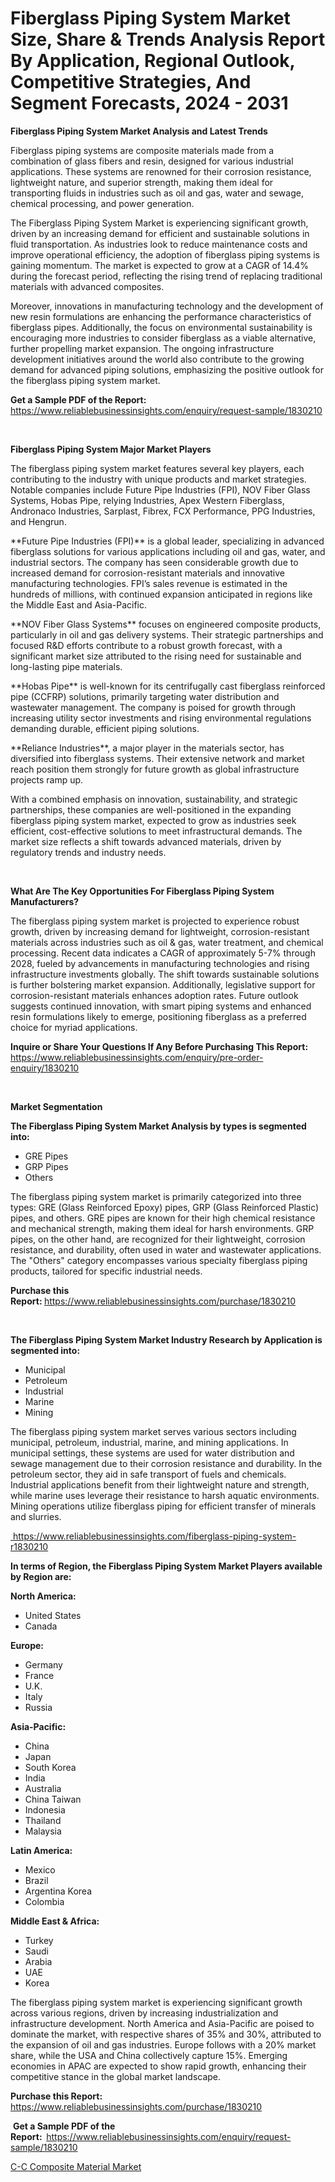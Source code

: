 <p><h1>Fiberglass Piping System Market Size, Share & Trends Analysis Report By Application, Regional Outlook, Competitive Strategies, And Segment Forecasts, 2024 - 2031</h1></p><p><strong>Fiberglass Piping System Market Analysis and Latest Trends</strong></p>
<p><p>Fiberglass piping systems are composite materials made from a combination of glass fibers and resin, designed for various industrial applications. These systems are renowned for their corrosion resistance, lightweight nature, and superior strength, making them ideal for transporting fluids in industries such as oil and gas, water and sewage, chemical processing, and power generation. </p><p>The Fiberglass Piping System Market is experiencing significant growth, driven by an increasing demand for efficient and sustainable solutions in fluid transportation. As industries look to reduce maintenance costs and improve operational efficiency, the adoption of fiberglass piping systems is gaining momentum. The market is expected to grow at a CAGR of 14.4% during the forecast period, reflecting the rising trend of replacing traditional materials with advanced composites. </p><p>Moreover, innovations in manufacturing technology and the development of new resin formulations are enhancing the performance characteristics of fiberglass pipes. Additionally, the focus on environmental sustainability is encouraging more industries to consider fiberglass as a viable alternative, further propelling market expansion. The ongoing infrastructure development initiatives around the world also contribute to the growing demand for advanced piping solutions, emphasizing the positive outlook for the fiberglass piping system market.</p></p>
<p><strong>Get a Sample PDF of the Report:&nbsp;</strong> <a href="https://www.reliablebusinessinsights.com/enquiry/request-sample/1830210?utm_campaign=1113&utm_medium=2&utm_source=Github&utm_content=ia&utm_term=30122024&utm_id=fiberglass-piping-system">https://www.reliablebusinessinsights.com/enquiry/request-sample/1830210</a></p>
<p>&nbsp;</p>
<p><strong>Fiberglass Piping System Major Market Players</strong></p>
<p><p>The fiberglass piping system market features several key players, each contributing to the industry with unique products and market strategies. Notable companies include Future Pipe Industries (FPI), NOV Fiber Glass Systems, Hobas Pipe, relying Industries, Apex Western Fiberglass, Andronaco Industries, Sarplast, Fibrex, FCX Performance, PPG Industries, and Hengrun.</p><p>**Future Pipe Industries (FPI)** is a global leader, specializing in advanced fiberglass solutions for various applications including oil and gas, water, and industrial sectors. The company has seen considerable growth due to increased demand for corrosion-resistant materials and innovative manufacturing technologies. FPI’s sales revenue is estimated in the hundreds of millions, with continued expansion anticipated in regions like the Middle East and Asia-Pacific.</p><p>**NOV Fiber Glass Systems** focuses on engineered composite products, particularly in oil and gas delivery systems. Their strategic partnerships and focused R&D efforts contribute to a robust growth forecast, with a significant market size attributed to the rising need for sustainable and long-lasting pipe materials.</p><p>**Hobas Pipe** is well-known for its centrifugally cast fiberglass reinforced pipe (CCFRP) solutions, primarily targeting water distribution and wastewater management. The company is poised for growth through increasing utility sector investments and rising environmental regulations demanding durable, efficient piping solutions.</p><p>**Reliance Industries**, a major player in the materials sector, has diversified into fiberglass systems. Their extensive network and market reach position them strongly for future growth as global infrastructure projects ramp up.</p><p>With a combined emphasis on innovation, sustainability, and strategic partnerships, these companies are well-positioned in the expanding fiberglass piping system market, expected to grow as industries seek efficient, cost-effective solutions to meet infrastructural demands. The market size reflects a shift towards advanced materials, driven by regulatory trends and industry needs.</p></p>
<p>&nbsp;</p>
<p><strong>What Are The Key Opportunities For Fiberglass Piping System Manufacturers?</strong></p>
<p><p>The fiberglass piping system market is projected to experience robust growth, driven by increasing demand for lightweight, corrosion-resistant materials across industries such as oil & gas, water treatment, and chemical processing. Recent data indicates a CAGR of approximately 5-7% through 2028, fueled by advancements in manufacturing technologies and rising infrastructure investments globally. The shift towards sustainable solutions is further bolstering market expansion. Additionally, legislative support for corrosion-resistant materials enhances adoption rates. Future outlook suggests continued innovation, with smart piping systems and enhanced resin formulations likely to emerge, positioning fiberglass as a preferred choice for myriad applications.</p></p>
<p><strong>Inquire or Share Your Questions If Any Before Purchasing This Report:</strong> <a href="https://www.reliablebusinessinsights.com/enquiry/pre-order-enquiry/1830210?utm_campaign=1113&utm_medium=2&utm_source=Github&utm_content=ia&utm_term=30122024&utm_id=fiberglass-piping-system">https://www.reliablebusinessinsights.com/enquiry/pre-order-enquiry/1830210</a></p>
<p>&nbsp;</p>
<p><strong>Market Segmentation</strong></p>
<p><strong>The Fiberglass Piping System Market Analysis by types is segmented into:</strong></p>
<p><ul><li>GRE Pipes</li><li>GRP Pipes</li><li>Others</li></ul></p>
<p><p>The fiberglass piping system market is primarily categorized into three types: GRE (Glass Reinforced Epoxy) pipes, GRP (Glass Reinforced Plastic) pipes, and others. GRE pipes are known for their high chemical resistance and mechanical strength, making them ideal for harsh environments. GRP pipes, on the other hand, are recognized for their lightweight, corrosion resistance, and durability, often used in water and wastewater applications. The "Others" category encompasses various specialty fiberglass piping products, tailored for specific industrial needs.</p></p>
<p><strong>Purchase this Report:&nbsp;</strong><a href="https://www.reliablebusinessinsights.com/purchase/1830210?utm_campaign=1113&utm_medium=2&utm_source=Github&utm_content=ia&utm_term=30122024&utm_id=fiberglass-piping-system">https://www.reliablebusinessinsights.com/purchase/1830210</a></p>
<p>&nbsp;</p>
<p><strong>The Fiberglass Piping System Market Industry Research by Application is segmented into:</strong></p>
<p><ul><li>Municipal</li><li>Petroleum</li><li>Industrial</li><li>Marine</li><li>Mining</li></ul></p>
<p><p>The fiberglass piping system market serves various sectors including municipal, petroleum, industrial, marine, and mining applications. In municipal settings, these systems are used for water distribution and sewage management due to their corrosion resistance and durability. In the petroleum sector, they aid in safe transport of fuels and chemicals. Industrial applications benefit from their lightweight nature and strength, while marine uses leverage their resistance to harsh aquatic environments. Mining operations utilize fiberglass piping for efficient transfer of minerals and slurries.</p></p>
<p><a href="https://www.reliablebusinessinsights.com/fiberglass-piping-system-r1830210?utm_campaign=1113&utm_medium=2&utm_source=Github&utm_content=ia&utm_term=30122024&utm_id=fiberglass-piping-system">&nbsp;https://www.reliablebusinessinsights.com/fiberglass-piping-system-r1830210</a></p>
<p><strong>In terms of Region, the Fiberglass Piping System Market Players available by Region are:</strong></p>
<p>
    <p> <strong> North America: </strong>
        <ul>
            <li>United States</li>
            <li>Canada</li>
        </ul>
        </p> 
    <p> <strong> Europe: </strong>
        <ul>
            <li>Germany</li>
            <li>France</li>
            <li>U.K.</li>
            <li>Italy</li>
            <li>Russia</li>
        </ul>
        </p> 
    <p> <strong> Asia-Pacific: </strong>
        <ul>
            <li>China</li>
            <li>Japan</li>
            <li>South Korea</li>
            <li>India</li>
            <li>Australia</li>
            <li>China Taiwan</li>
            <li>Indonesia</li>
            <li>Thailand</li>
            <li>Malaysia</li>
        </ul>
        </p> 
    <p> <strong> Latin America: </strong>
        <ul>
            <li>Mexico</li>
            <li>Brazil</li>
            <li>Argentina Korea</li>
            <li>Colombia</li>
        </ul>
        </p> 
    <p> <strong> Middle East & Africa: </strong>
        <ul>
            <li>Turkey</li>
            <li>Saudi</li>
            <li>Arabia</li>
            <li>UAE</li>
            <li>Korea</li>
        </ul>
    </p>
    </p>
<p><p>The fiberglass piping system market is experiencing significant growth across various regions, driven by increasing industrialization and infrastructure development. North America and Asia-Pacific are poised to dominate the market, with respective shares of 35% and 30%, attributed to the expansion of oil and gas industries. Europe follows with a 20% market share, while the USA and China collectively capture 15%. Emerging economies in APAC are expected to show rapid growth, enhancing their competitive stance in the global market landscape.</p></p>
<p><strong>Purchase this Report: </strong><a href="https://www.reliablebusinessinsights.com/purchase/1830210?utm_campaign=1113&utm_medium=2&utm_source=Github&utm_content=ia&utm_term=30122024&utm_id=fiberglass-piping-system">https://www.reliablebusinessinsights.com/purchase/1830210</a></p>
<p>&nbsp;<strong>Get a Sample PDF of the Report:&nbsp;&nbsp;</strong><a href="https://www.reliablebusinessinsights.com/enquiry/request-sample/1830210?utm_campaign=1113&utm_medium=2&utm_source=Github&utm_content=ia&utm_term=30122024&utm_id=fiberglass-piping-system">https://www.reliablebusinessinsights.com/enquiry/request-sample/1830210</a></p>
<p><strong></strong></p>
<p><p><a href="https://github.com/lisaeichler20775/Market-Research-Report-List-1/blob/main/c-c-composite-material-market.md?utm_campaign=1113&utm_medium=2&utm_source=Github&utm_content=ia&utm_term=30122024&utm_id=fiberglass-piping-system">C-C Composite Material Market</a></p></p>